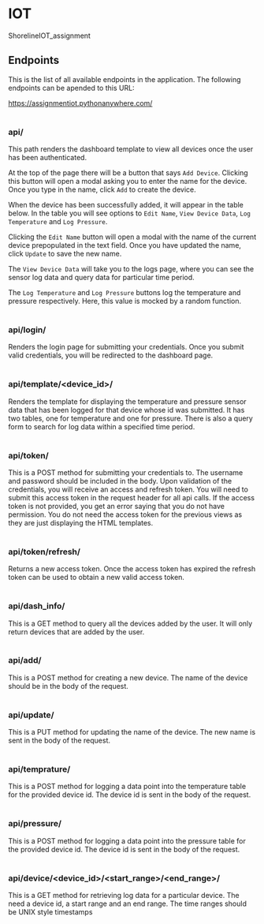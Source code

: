 # IOT
ShorelineIOT_assignment

## Endpoints

This is the list of all available endpoints in the application.
The following endpoints can be apended to this URL:

https://assignmentiot.pythonanywhere.com/
<br><br>



### api/ 

This path renders the dashboard template to view all devices once the user has been authenticated.

At the top of the page there will be a button that says `Add Device`. Clicking this button will open a modal asking you to enter the name for the device. Once you type in the name, click `Add` to create the device.

When the device has been successfully added, it will appear in the table below.
In the table you will see options to `Edit Name`, `View Device Data`, `Log Temperature` and `Log Pressure`.

Clicking the `Edit Name` button will open a modal with the name of the current device prepopulated in the text field. Once you have updated the name, click `Update` to save the new name.

The `View Device Data` will take you to the logs page, where you can see the sensor log data and query data for particular time period.

The `Log Temperature` and `Log Pressure` buttons log the temperature and pressure respectively. Here, this value is mocked by a random function.
<br><br>
### api/login/

Renders the login page for submitting your credentials. Once you submit valid credentials, you will be redirected to the dashboard page.
<br><br>

### api/template/<device_id>/
Renders the template for displaying the temperature and pressure sensor data that has been logged for that device whose id was submitted. It has two tables, one for temperature and one for pressure. There is also a query form to search for log data within a specified time period.
<br><br>


### api/token/
This is a POST method for submitting your credentials to. The username and password should be included in the body. Upon validation of the credentials, you will receive an access and refresh token. You will need to submit this access token in the request header for all api calls. If the access token is not provided, you get an error saying that you do not have permission. You do not need the access token for the previous views as they are just displaying the HTML templates.
<br><br>


### api/token/refresh/
Returns a new access token. Once the access token has expired the refresh token can be used to obtain a new valid access token.
<br><br>


### api/dash_info/
This is a GET method to query all the devices added by the user. It will only return devices that are added by the user.
<br><br>


### api/add/
This is a POST method for creating a new device. The name of the device should be in the body of the request.
<br><br>


### api/update/
This is a PUT method for updating the name of the device. The new name is sent in the body of the request.
<br><br>


### api/temprature/
This is a POST method for logging a data point into the temperature table for the provided device id. The device id is sent in the body of the request.
<br><br>


### api/pressure/
This is a POST method for logging a data point into the pressure table for the provided device id. The device id is sent in the body of the request.
<br><br>


### api/device/<device_id>/<start_range>/<end_range>/
This is a GET method for retrieving log data for a particular device. The need a device id, a start range and an end range. The time ranges should be UNIX style timestamps